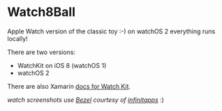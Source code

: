Watch8Ball 
========

Apple Watch version of the classic toy :-) on watchOS 2 everything runs locally! 

There are two versions:

* WatchKit on iOS 8 (watchOS 1)
* watchOS 2 


There are also Xamarin [docs for Watch Kit](http://developer.xamarin.com/guides/ios/watch/).

*watch screenshots use [Bezel](http://infinitapps.com/bezel/) courtesy of [infinitapps](http://infinitapps.com/)* :)
